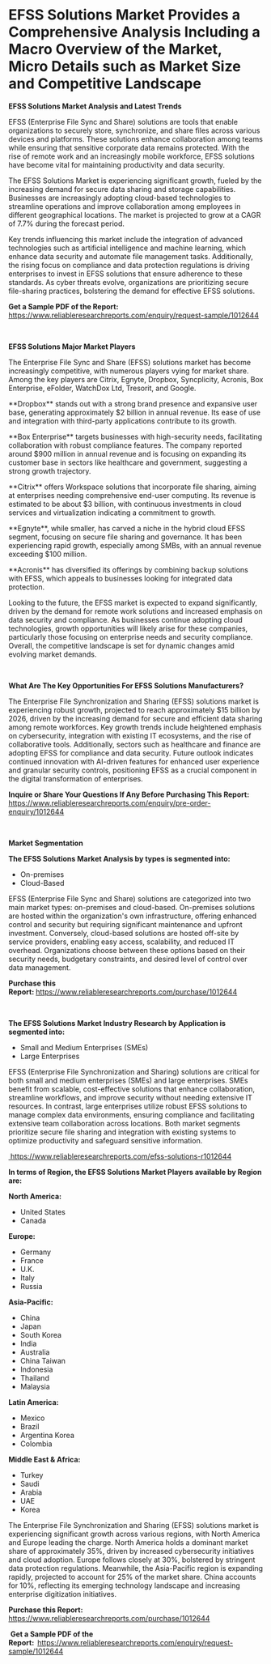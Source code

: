 <p><h1>EFSS Solutions Market Provides a Comprehensive Analysis Including a Macro Overview of the Market, Micro Details such as Market Size and Competitive Landscape</h1></p><p><strong>EFSS Solutions Market Analysis and Latest Trends</strong></p>
<p><p>EFSS (Enterprise File Sync and Share) solutions are tools that enable organizations to securely store, synchronize, and share files across various devices and platforms. These solutions enhance collaboration among teams while ensuring that sensitive corporate data remains protected. With the rise of remote work and an increasingly mobile workforce, EFSS solutions have become vital for maintaining productivity and data security.</p><p>The EFSS Solutions Market is experiencing significant growth, fueled by the increasing demand for secure data sharing and storage capabilities. Businesses are increasingly adopting cloud-based technologies to streamline operations and improve collaboration among employees in different geographical locations. The market is projected to grow at a CAGR of 7.7% during the forecast period. </p><p>Key trends influencing this market include the integration of advanced technologies such as artificial intelligence and machine learning, which enhance data security and automate file management tasks. Additionally, the rising focus on compliance and data protection regulations is driving enterprises to invest in EFSS solutions that ensure adherence to these standards. As cyber threats evolve, organizations are prioritizing secure file-sharing practices, bolstering the demand for effective EFSS solutions.</p></p>
<p><strong>Get a Sample PDF of the Report:&nbsp;</strong> <a href="https://www.reliableresearchreports.com/enquiry/request-sample/1012644?utm_campaign=3431&utm_medium=2&utm_source=Github&utm_content=ia&utm_term=16042025&utm_id=efss-solutions">https://www.reliableresearchreports.com/enquiry/request-sample/1012644</a></p>
<p>&nbsp;</p>
<p><strong>EFSS Solutions Major Market Players</strong></p>
<p><p>The Enterprise File Sync and Share (EFSS) solutions market has become increasingly competitive, with numerous players vying for market share. Among the key players are Citrix, Egnyte, Dropbox, Syncplicity, Acronis, Box Enterprise, eFolder, WatchDox Ltd, Tresorit, and Google.</p><p>**Dropbox** stands out with a strong brand presence and expansive user base, generating approximately $2 billion in annual revenue. Its ease of use and integration with third-party applications contribute to its growth. </p><p>**Box Enterprise** targets businesses with high-security needs, facilitating collaboration with robust compliance features. The company reported around $900 million in annual revenue and is focusing on expanding its customer base in sectors like healthcare and government, suggesting a strong growth trajectory.</p><p>**Citrix** offers Workspace solutions that incorporate file sharing, aiming at enterprises needing comprehensive end-user computing. Its revenue is estimated to be about $3 billion, with continuous investments in cloud services and virtualization indicating a commitment to growth.</p><p>**Egnyte**, while smaller, has carved a niche in the hybrid cloud EFSS segment, focusing on secure file sharing and governance. It has been experiencing rapid growth, especially among SMBs, with an annual revenue exceeding $100 million.</p><p>**Acronis** has diversified its offerings by combining backup solutions with EFSS, which appeals to businesses looking for integrated data protection. </p><p>Looking to the future, the EFSS market is expected to expand significantly, driven by the demand for remote work solutions and increased emphasis on data security and compliance. As businesses continue adopting cloud technologies, growth opportunities will likely arise for these companies, particularly those focusing on enterprise needs and security compliance. Overall, the competitive landscape is set for dynamic changes amid evolving market demands.</p></p>
<p>&nbsp;</p>
<p><strong>What Are The Key Opportunities For EFSS Solutions Manufacturers?</strong></p>
<p><p>The Enterprise File Synchronization and Sharing (EFSS) solutions market is experiencing robust growth, projected to reach approximately $15 billion by 2026, driven by the increasing demand for secure and efficient data sharing among remote workforces. Key growth trends include heightened emphasis on cybersecurity, integration with existing IT ecosystems, and the rise of collaborative tools. Additionally, sectors such as healthcare and finance are adopting EFSS for compliance and data security. Future outlook indicates continued innovation with AI-driven features for enhanced user experience and granular security controls, positioning EFSS as a crucial component in the digital transformation of enterprises.</p></p>
<p><strong>Inquire or Share Your Questions If Any Before Purchasing This Report:</strong> <a href="https://www.reliableresearchreports.com/enquiry/pre-order-enquiry/1012644?utm_campaign=3431&utm_medium=2&utm_source=Github&utm_content=ia&utm_term=16042025&utm_id=efss-solutions">https://www.reliableresearchreports.com/enquiry/pre-order-enquiry/1012644</a></p>
<p>&nbsp;</p>
<p><strong>Market Segmentation</strong></p>
<p><strong>The EFSS Solutions Market Analysis by types is segmented into:</strong></p>
<p><ul><li>On-premises</li><li>Cloud-Based</li></ul></p>
<p><p>EFSS (Enterprise File Sync and Share) solutions are categorized into two main market types: on-premises and cloud-based. On-premises solutions are hosted within the organization's own infrastructure, offering enhanced control and security but requiring significant maintenance and upfront investment. Conversely, cloud-based solutions are hosted off-site by service providers, enabling easy access, scalability, and reduced IT overhead. Organizations choose between these options based on their security needs, budgetary constraints, and desired level of control over data management.</p></p>
<p><strong>Purchase this Report:&nbsp;</strong><a href="https://www.reliableresearchreports.com/purchase/1012644?utm_campaign=3431&utm_medium=2&utm_source=Github&utm_content=ia&utm_term=16042025&utm_id=efss-solutions">https://www.reliableresearchreports.com/purchase/1012644</a></p>
<p>&nbsp;</p>
<p><strong>The EFSS Solutions Market Industry Research by Application is segmented into:</strong></p>
<p><ul><li>Small and Medium Enterprises (SMEs)</li><li>Large Enterprises</li></ul></p>
<p><p>EFSS (Enterprise File Synchronization and Sharing) solutions are critical for both small and medium enterprises (SMEs) and large enterprises. SMEs benefit from scalable, cost-effective solutions that enhance collaboration, streamline workflows, and improve security without needing extensive IT resources. In contrast, large enterprises utilize robust EFSS solutions to manage complex data environments, ensuring compliance and facilitating extensive team collaboration across locations. Both market segments prioritize secure file sharing and integration with existing systems to optimize productivity and safeguard sensitive information.</p></p>
<p><a href="https://www.reliableresearchreports.com/efss-solutions-r1012644?utm_campaign=3431&utm_medium=2&utm_source=Github&utm_content=ia&utm_term=16042025&utm_id=efss-solutions">&nbsp;https://www.reliableresearchreports.com/efss-solutions-r1012644</a></p>
<p><strong>In terms of Region, the EFSS Solutions Market Players available by Region are:</strong></p>
<p>
    <p> <strong> North America: </strong>
        <ul>
            <li>United States</li>
            <li>Canada</li>
        </ul>
        </p> 
    <p> <strong> Europe: </strong>
        <ul>
            <li>Germany</li>
            <li>France</li>
            <li>U.K.</li>
            <li>Italy</li>
            <li>Russia</li>
        </ul>
        </p> 
    <p> <strong> Asia-Pacific: </strong>
        <ul>
            <li>China</li>
            <li>Japan</li>
            <li>South Korea</li>
            <li>India</li>
            <li>Australia</li>
            <li>China Taiwan</li>
            <li>Indonesia</li>
            <li>Thailand</li>
            <li>Malaysia</li>
        </ul>
        </p> 
    <p> <strong> Latin America: </strong>
        <ul>
            <li>Mexico</li>
            <li>Brazil</li>
            <li>Argentina Korea</li>
            <li>Colombia</li>
        </ul>
        </p> 
    <p> <strong> Middle East & Africa: </strong>
        <ul>
            <li>Turkey</li>
            <li>Saudi</li>
            <li>Arabia</li>
            <li>UAE</li>
            <li>Korea</li>
        </ul>
    </p>
    </p>
<p><p>The Enterprise File Synchronization and Sharing (EFSS) solutions market is experiencing significant growth across various regions, with North America and Europe leading the charge. North America holds a dominant market share of approximately 35%, driven by increased cybersecurity initiatives and cloud adoption. Europe follows closely at 30%, bolstered by stringent data protection regulations. Meanwhile, the Asia-Pacific region is expanding rapidly, projected to account for 25% of the market share. China accounts for 10%, reflecting its emerging technology landscape and increasing enterprise digitization initiatives.</p></p>
<p><strong>Purchase this Report: </strong><a href="https://www.reliableresearchreports.com/purchase/1012644?utm_campaign=3431&utm_medium=2&utm_source=Github&utm_content=ia&utm_term=16042025&utm_id=efss-solutions">https://www.reliableresearchreports.com/purchase/1012644</a></p>
<p>&nbsp;<strong>Get a Sample PDF of the Report:&nbsp;&nbsp;</strong><a href="https://www.reliableresearchreports.com/enquiry/request-sample/1012644?utm_campaign=3431&utm_medium=2&utm_source=Github&utm_content=ia&utm_term=16042025&utm_id=efss-solutions">https://www.reliableresearchreports.com/enquiry/request-sample/1012644</a></p>
<p><strong></strong></p>
<p><p></p><p></p><p></p></p>